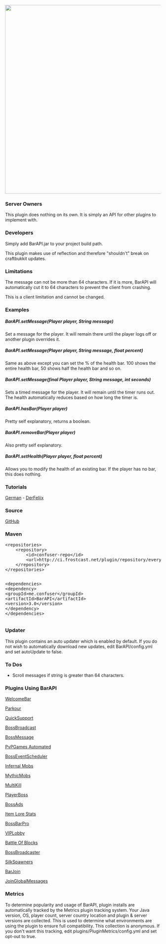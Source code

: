 
<p><a class="img-holder" href="https://dl.dropboxusercontent.com/s/qg69hkk6dmpq8zd/shot_130901_201310.png?token_hash=AAGC7_1B9PDv79DWxGiM_1tWSabZL6OwhGfp8oUb39ZPVQ" style="width: 610px;"><img src="https://dl.dropboxusercontent.com/s/qg69hkk6dmpq8zd/shot_130901_201310.png?token_hash=AAGC7_1B9PDv79DWxGiM_1tWSabZL6OwhGfp8oUb39ZPVQ" alt="" title="" style="width: 610px;"></a></p>
<h3 id="w-server-owners">Server Owners</h3>
<p>This plugin does nothing on its own. It is simply an API for other plugins to implement with.</p>
<h3 id="w-developers">Developers</h3>
<p>Simply add BarAPI.jar to your project build path.</p>
<p>This plugin makes use of reflection and therefore "shouldn't" break on craftbukkit updates.</p>
<h3 id="w-limitations">Limitations</h3>
<p>The message can not be more than 64 characters. If it is more, BarAPI will automatically cut it to 64 characters to prevent the client from crashing. </p>
<p>This is a client limitation and cannot be changed.</p>
<h3 id="w-examples">Examples</h3>
<h5 id="w-bar-api-set-message-player-player-string-message">BarAPI.setMessage(Player player, String message)</h5>
<p>Set a message for the player. It will remain there until the player logs off or another plugin overrides it.</p>
<h5 id="w-bar-api-set-message-player-player-string-message-float">BarAPI.setMessage(Player player, String message, float percent)</h5>
<p>Same as above except you can set the % of the health bar. 100 shows the entire health bar, 50 shows half the health bar and so on.</p>
<h5 id="w-bar-api-set-message-final-player-player-string-message">BarAPI.setMessage(final Player player, String message, int seconds)</h5>
<p>Sets a timed message for the player. It will remain until the timer runs out. The health automatically reduces based on how long the timer is.</p>
<h5 id="w-bar-api-has-bar-player-player">BarAPI.hasBar(Player player)</h5>
<p>Pretty self explanatory, returns a boolean.</p>
<h5 id="w-bar-api-remove-bar-player-player">BarAPI.removeBar(Player player)</h5>
<p>Also pretty self explanatory.</p>
<h5 id="w-bar-api-set-health-player-player-float-percent">BarAPI.setHealth(Player player, float percent)</h5>
<p>Allows you to modify the health of an existing bar. If the player has no bar, this does nothing.</p>
<h3 id="w-tutorials">Tutorials</h3>
<p><a href="http://youtu.be/Nb-tLbLrrmM">German</a> - <a href="http://dev.bukkit.org/profiles/DerFeliix/">DerFeliix</a></p>
<h3 id="w-source">Source</h3>
<p><a href="https://github.com/confuser/BarAPI/">GitHub</a></p>
<h3 id="w-maven">Maven</h3>
<div class="code-wrapper" data-lexer="html"><div class="markup-code"><pre><span class="nt">&lt;repositories&gt;</span>
	<span class="nt">&lt;repository&gt;</span>
		<span class="nt">&lt;id&gt;</span>confuser-repo<span class="nt">&lt;/id&gt;</span>
		<span class="nt">&lt;url&gt;</span>http://ci.frostcast.net/plugin/repository/everything<span class="nt">&lt;/url&gt;</span>
	<span class="nt">&lt;/repository&gt;</span>
<span class="nt">&lt;/repositories&gt;</span>

<span class="nt">&lt;dependencies&gt;</span>
	<span class="nt">&lt;dependency&gt;</span>
		<span class="nt">&lt;groupId&gt;</span>me.confuser<span class="nt">&lt;/groupId&gt;</span>
		<span class="nt">&lt;artifactId&gt;</span>BarAPI<span class="nt">&lt;/artifactId&gt;</span>
		<span class="nt">&lt;version&gt;</span>3.0<span class="nt">&lt;/version&gt;</span>
	<span class="nt">&lt;/dependency&gt;</span>
<span class="nt">&lt;/dependencies&gt;</span>
</pre></div>
</div><h3 id="w-updater">Updater</h3>
<p>This plugin contains an auto updater which is enabled by default. If you do not wish to automatically download new updates, edit BarAPI/config.yml and set autoUpdate to false.</p>
<h3 id="w-to-dos">To Dos</h3>
<ul><li>Scroll messages if string is greater than 64 characters.
</li></ul>
<h3 id="w-plugins-using-bar-api">Plugins Using BarAPI</h3>
<p><a href="http://dev.bukkit.org/bukkit-plugins/welcomebar/">WelcomeBar</a></p>
<p><a href="http://dev.bukkit.org/bukkit-plugins/parkour/">Parkour</a></p>
<p><a href="http://dev.bukkit.org/bukkit-plugins/quicksupport/">QuickSupport</a></p>
<p><a href="http://dev.bukkit.org/bukkit-plugins/bossbroadcast/">BossBroadcast</a></p>
<p><a href="http://dev.bukkit.org/bukkit-plugins/bossmessage/">BossMessage</a></p>
<p><a href="http://dev.bukkit.org/bukkit-plugins/pvpgames-automated/">PvPGames Automated</a></p>
<p><a href="http://dev.bukkit.org/bukkit-plugins/bosseventscheduler/">BossEventScheduler</a></p>
<p><a href="http://dev.bukkit.org/bukkit-plugins/infernal-mobs/">Infernal Mobs</a></p>
<p><a href="http://dev.bukkit.org/bukkit-plugins/mythicmobs/">MythicMobs</a></p>
<p><a href="http://dev.bukkit.org/bukkit-plugins/multikill/">MultiKill</a></p>
<p><a href="http://dev.bukkit.org/bukkit-plugins/playerboss/">PlayerBoss</a></p>
<p><a href="http://dev.bukkit.org/bukkit-plugins/bossads/">BossAds</a></p>
<p><a href="http://dev.bukkit.org/bukkit-plugins/item-lore-stats/">Item Lore Stats</a></p>
<p><a href="http://dev.bukkit.org/bukkit-plugins/bossbarpro/">BossBarPro</a></p>
<p><a href="http://dev.bukkit.org/bukkit-plugins/viplobby/">VIPLobby</a></p>
<p><a href="http://dev.bukkit.org/bukkit-plugins/battleofblocks/">Battle Of Blocks</a></p>
<p><a href="http://dev.bukkit.org/bukkit-plugins/bossbroadcaster/">BossBroadcaster</a></p>
<p><a href="http://dev.bukkit.org/bukkit-plugins/silkspawners/">SilkSpawners</a></p>
<p><a href="http://dev.bukkit.org/bukkit-plugins/barjoin/">BarJoin</a></p>
<p><a href="http://dev.bukkit.org/bukkit-plugins/join_messages/">JoinGlobalMessages</a></p>
<h3 id="w-metrics">Metrics</h3>
<p>To determine popularity and usage of BarAPI, plugin installs are automatically tracked by the Metrics plugin tracking system. Your Java version, OS, player count, server country location and plugin &amp; server versions are collected. This is used to determine what environments are using the plugin to ensure full compatibility. This collection is anonymous. If you don't want this tracking, edit plugins/PluginMetrics/config.yml and set opt-out to true.
<a href="http://mcstats.org/plugin/BarAPI"><img src="http://api.mcstats.org/signature/BarAPI.png" alt="" title=""></a></p>
